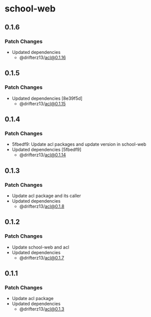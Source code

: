 # school-web

## 0.1.6

### Patch Changes

- Updated dependencies
  - @drifterz13/acl@0.1.16

## 0.1.5

### Patch Changes

- Updated dependencies [8e39f5d]
  - @drifterz13/acl@0.1.15

## 0.1.4

### Patch Changes

- 5fbedf9: Update acl packages and update version in school-web
- Updated dependencies [5fbedf9]
  - @drifterz13/acl@0.1.14

## 0.1.3

### Patch Changes

- Update acl package and its caller
- Updated dependencies
  - @drifterz13/acl@0.1.8

## 0.1.2

### Patch Changes

- Update school-web and acl
- Updated dependencies
  - @drifterz13/acl@0.1.7

## 0.1.1

### Patch Changes

- Update acl package
- Updated dependencies
  - @drifterz13/acl@0.1.3
